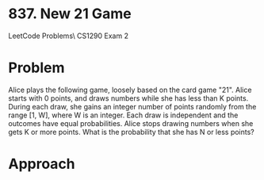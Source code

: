 # 837. New 21 Game
LeetCode Problems\ 
CS1290 Exam 2 

# Problem 
Alice plays the following game, loosely based on the card game "21".
Alice starts with 0 points, and draws numbers while she has less than K points.  During each draw, she gains an integer number of points randomly from the range [1, W], where W is an integer.  Each draw is independent and the outcomes have equal probabilities.
Alice stops drawing numbers when she gets K or more points.  What is the probability that she has N or less points?

# Approach
